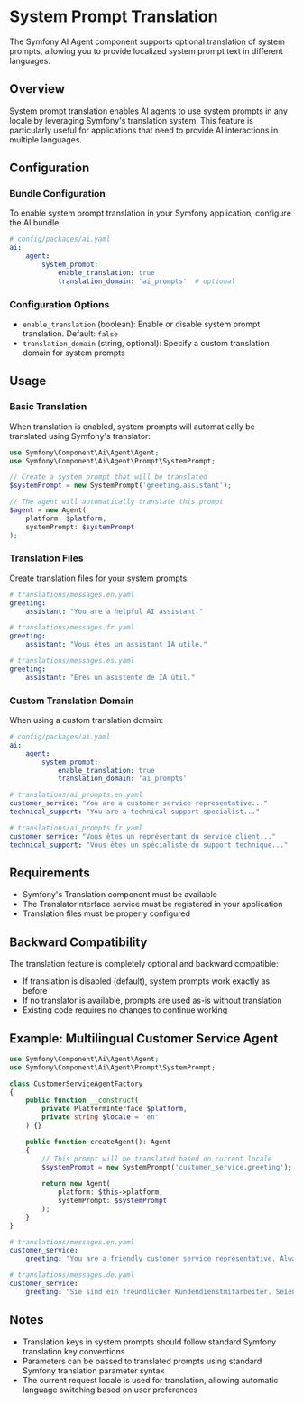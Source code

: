 # System Prompt Translation

The Symfony AI Agent component supports optional translation of system prompts, allowing you to provide localized system prompt text in different languages.

## Overview

System prompt translation enables AI agents to use system prompts in any locale by leveraging Symfony's translation system. This feature is particularly useful for applications that need to provide AI interactions in multiple languages.

## Configuration

### Bundle Configuration

To enable system prompt translation in your Symfony application, configure the AI bundle:

```yaml
# config/packages/ai.yaml
ai:
    agent:
        system_prompt:
            enable_translation: true
            translation_domain: 'ai_prompts'  # optional
```

### Configuration Options

- `enable_translation` (boolean): Enable or disable system prompt translation. Default: `false`
- `translation_domain` (string, optional): Specify a custom translation domain for system prompts

## Usage

### Basic Translation

When translation is enabled, system prompts will automatically be translated using Symfony's translator:

```php
use Symfony\Component\Ai\Agent\Agent;
use Symfony\Component\Ai\Agent\Prompt\SystemPrompt;

// Create a system prompt that will be translated
$systemPrompt = new SystemPrompt('greeting.assistant');

// The agent will automatically translate this prompt
$agent = new Agent(
    platform: $platform,
    systemPrompt: $systemPrompt
);
```

### Translation Files

Create translation files for your system prompts:

```yaml
# translations/messages.en.yaml
greeting:
    assistant: "You are a helpful AI assistant."

# translations/messages.fr.yaml
greeting:
    assistant: "Vous êtes un assistant IA utile."

# translations/messages.es.yaml
greeting:
    assistant: "Eres un asistente de IA útil."
```

### Custom Translation Domain

When using a custom translation domain:

```yaml
# config/packages/ai.yaml
ai:
    agent:
        system_prompt:
            enable_translation: true
            translation_domain: 'ai_prompts'
```

```yaml
# translations/ai_prompts.en.yaml
customer_service: "You are a customer service representative..."
technical_support: "You are a technical support specialist..."

# translations/ai_prompts.fr.yaml
customer_service: "Vous êtes un représentant du service client..."
technical_support: "Vous êtes un spécialiste du support technique..."
```

## Requirements

- Symfony's Translation component must be available
- The TranslatorInterface service must be registered in your application
- Translation files must be properly configured

## Backward Compatibility

The translation feature is completely optional and backward compatible:

- If translation is disabled (default), system prompts work exactly as before
- If no translator is available, prompts are used as-is without translation
- Existing code requires no changes to continue working

## Example: Multilingual Customer Service Agent

```php
use Symfony\Component\Ai\Agent\Agent;
use Symfony\Component\Ai\Agent\Prompt\SystemPrompt;

class CustomerServiceAgentFactory
{
    public function __construct(
        private PlatformInterface $platform,
        private string $locale = 'en'
    ) {}

    public function createAgent(): Agent
    {
        // This prompt will be translated based on current locale
        $systemPrompt = new SystemPrompt('customer_service.greeting');
        
        return new Agent(
            platform: $this->platform,
            systemPrompt: $systemPrompt
        );
    }
}
```

```yaml
# translations/messages.en.yaml
customer_service:
    greeting: "You are a friendly customer service representative. Always be helpful and professional."

# translations/messages.de.yaml
customer_service:
    greeting: "Sie sind ein freundlicher Kundendienstmitarbeiter. Seien Sie immer hilfsbereit und professionell."
```

## Notes

- Translation keys in system prompts should follow standard Symfony translation key conventions
- Parameters can be passed to translated prompts using standard Symfony translation parameter syntax
- The current request locale is used for translation, allowing automatic language switching based on user preferences